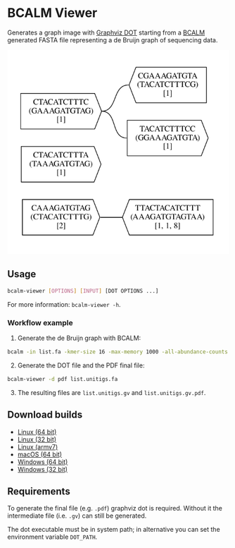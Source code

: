# BCALM Viewer

Generates a graph image with [Graphviz DOT](https://www.graphviz.org/doc/info/lang.html) starting from a [BCALM](https://github.com/GATB/bcalm) generated FASTA file representing a de Bruijn graph of sequencing data.

![Example](example.png "Example")

## Usage
```sh
bcalm-viewer [OPTIONS] [INPUT] [DOT OPTIONS ...]
```
For more information: `bcalm-viewer -h`.

### Workflow example

1. Generate the de Bruijn graph with BCALM:
```sh
bcalm -in list.fa -kmer-size 16 -max-memory 1000 -all-abundance-counts 
```

2. Generate the DOT file and the PDF final file:
```sh
bcalm-viewer -d pdf list.unitigs.fa
```

3. The resulting files are `list.unitigs.gv` and `list.unitigs.gv.pdf`.

## Download builds
  * [Linux (64 bit)](https://gitlab.com/DPDmancul/bcalm-viewer/-/jobs/artifacts/main/raw/target/x86_64-unknown-linux-gnu/release/bcalm-viewer?job=linux-musl-64)
  * [Linux (32 bit)](https://gitlab.com/DPDmancul/bcalm-viewer/-/jobs/artifacts/main/raw/target/i686-unknown-linux-gnu/release/bcalm-viewer?job=linux-musl-32)
  * [Linux (armv7)](https://gitlab.com/DPDmancul/bcalm-viewer/-/jobs/artifacts/main/raw/target/armv7-unknown-linux-gnueabihf/release/bcalm-viewer?job=linux-arm)
  * [macOS (64 bit)](https://gitlab.com/DPDmancul/bcalm-viewer/-/jobs/artifacts/main/raw/target/x86_64-apple-darwin/release/bcalm-viewer?job=macos-64)
  * [Windows (64 bit)](https://gitlab.com/DPDmancul/bcalm-viewer/-/jobs/artifacts/main/raw/target/x86_64-pc-windows-gnu/release/bcalm-viewer.exe?job=windows-mingw-64)
  * [Windows (32 bit)](https://gitlab.com/DPDmancul/bcalm-viewer/-/jobs/artifacts/main/raw/target/i686-pc-windows-gnu/release/bcalm-viewer.exe?job=windows-mingw-32)

## Requirements
To generate the final file (e.g. `.pdf`) graphviz dot is required. Without it the intermediate file (i.e. `.gv`) can still be generated.

The dot executable must be in system path; in alternative you can set the environment variable `DOT_PATH`.